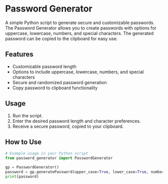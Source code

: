 # Password Generator

A simple Python script to generate secure and customizable passwords. The Password Generator allows you to create passwords with options for uppercase, lowercase, numbers, and special characters. The generated password can be copied to the clipboard for easy use.

## Features

- Customizable password length
- Options to include uppercase, lowercase, numbers, and special characters
- Secure and randomized password generation
- Copy password to clipboard functionality

## Usage

1. Run the script.
2. Enter the desired password length and character preferences.
3. Receive a secure password, copied to your clipboard.

## How to Use

```python
# Example usage in your Python script
from password_generator import PasswordGenerator

gp = PasswordGenerator()
password = gp.generatePassword(upper_case=True, lower_case=True, numbers=True, special_chars=True, length=12)
print(password)
